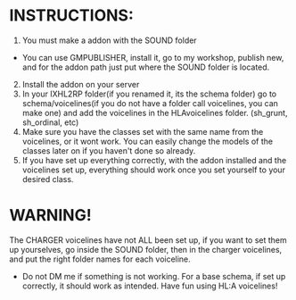# INSTRUCTIONS:

1.  You must make a addon with the SOUND folder
- You can use GMPUBLISHER, install it, go to my workshop, publish new, and for the addon path just put where the SOUND folder is located.
2. Install the addon on your server
3. In your IXHL2RP folder(if you renamed it, its the schema folder) go to schema/voicelines(if you do not have a folder call voicelines, you can make one) and add the voicelines in the HLAvoicelines folder. (sh_grunt, sh_ordinal, etc)
4. Make sure you have the classes set with the same name from the voicelines, or it wont work. You can easily change the models of the classes later on if you haven't done so already.
5. If you have set up everything correctly, with the addon installed and the voicelines set up, everything should work once you set yourself to your desired class.

# WARNING!
The CHARGER voicelines have not ALL been set up, if you want to set them up yourselves, go inside the SOUND folder, then in the charger voicelines, and put the right folder names for each voiceline.

- Do not DM me if something is not working. For a base schema, if set up correctly, it should work as intended.
Have fun using HL:A voicelines!